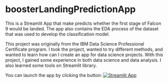 # boosterLandingPredictionApp
This is a Streamlit App that make predicts whether the first stage of Falcon 9 would be landed. The app also contains the EDA process of the dataset that was used to develop the classification model.

This project was originally from the IBM Data Science Professional Certificate program. I took the project, wanted to try different methods, and wanted to learn how can I create an app for data science projects. With this project, I gained some experience in both data science and data analysis. I also learned some tools on Streamlit library.

You can launch the app by clicking the button: 
[![Streamlit App](https://static.streamlit.io/badges/streamlit_badge_black_white.svg)](https://hakanaydgmstr-boosterlandingpredictionapp-1--about-nou9e9.streamlit.app/)
